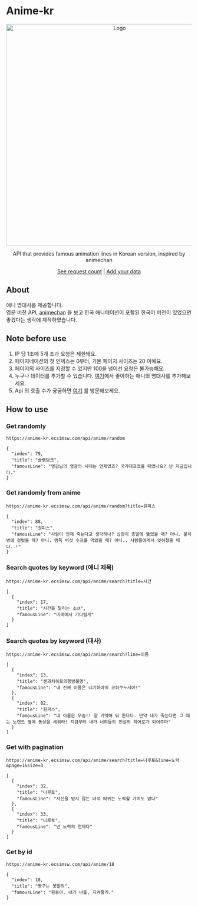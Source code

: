 # Anime-kr
<p align="center">
  <a>
    <img src="https://github.com/Giggle-projects/anime-kr/assets/46060746/7ac08e5e-2f29-4d28-905f-410121abb61f" alt="Logo" width="600">
  </a>
  <p align="center">API that provides famous animation lines in Korean version, inspired by animechan </p>
  <p align="center">
    <a href="https://anime-kr.ecsimsw.com/api/counts">See request count</a>
    |
    <a href="https://github.com/Giggle-projects/anime-kr/issues/25">Add your data</a>
  </p>
</p>

## About

애니 명대사를 제공합니다.      
영문 버전 API, [animechan](https://github.com/rocktimsaikia/animechan) 을 보고 한국 애니메이션이 포함된 한국어 버전이 있었으면 좋겠다는 생각에 제작하였습니다.      
     
## Note before use
1. IP 당 1초에 5개 초과 요청은 제한돼요.
2. 페이지네이션의 첫 인덱스는 0부터, 기본 페이지 사이즈는 20 이에요.
3. 페이지의 사이즈를 지정할 수 있지만 100을 넘어선 요청은 불가능해요.
4. 누구나 데이터를 추가할 수 있습니다. [여기](https://github.com/Giggle-projects/anime-kr/issues/25)에서 좋아하는 애니의 명대사를 추가해보세요.
5. Api 의 호출 수가 궁금하면 [여기](https://anime-kr.ecsimsw.com/api/counts) 를 방문해보세요.

## How to use

### Get randomly

```
https://anime-kr.ecsimsw.com/api/anime/random
```

```
{
  "index": 79,
  "title": "슬램덩크",
  "famousLine": "영감님의 영광의 시대는 언제였죠? 국가대표였을 때였나요? 난 지금입니다."
}
```

### Get randomly from anime

```
https://anime-kr.ecsimsw.com/api/anime/random?title=원피스
```

```
{
  "index": 88,
  "title": "원피스",
  "famousLine": "사람이 언제 죽는다고 생각하나? 심장이 총알에 뚫었을 때? 아니. 불치병에 걸렸을 때? 아니. 맹독 버섯 수프를 먹었을 때? 아니.. 사람들에게서 잊혀졌을 때다..!"
}
```

### Search quotes by keyword (애니 제목)

```
https://anime-kr.ecsimsw.com/api/anime/search?title=시간
```

```
[
  {
    "index": 17,
    "title": "시간을 달리는 소녀",
    "famousLine": "미래에서 기다릴게"
  }
]
```

### Search quotes by keyword (대사)

```
https://anime-kr.ecsimsw.com/api/anime/search?line=이름
```

```
[
  {
    "index": 13,
    "title": "센과치히로의행방불명",
    "famousLine": "내 진짜 이름은 니기하야미 코하쿠누시야!"
  },
  {
    "index": 82,
    "title": "원피스",
    "famousLine": "내 이름은 우솝!! 잘 기억해 둬 톤타타. 만약 내가 죽는다면 그 때는 노랜드 옆에 동상을 세워라! 지금부터 내가 너희들의 전설의 히어로가 되어주마"
  }
]
```

### Get with pagination

```
https://anime-kr.ecsimsw.com/api/anime/search?title=나루토&line=노력&page=1&size=3
```

```
[
  {
    "index": 32,
    "title": "나루토",
    "famousLine": "자신을 믿지 않는 녀석 따위는 노력할 가치도 없다"
  },
  {
    "index": 33,
    "title": "나루토",
    "famousLine": "넌 노력의 천재다"
  }
]
```

### Get by id
```
https://anime-kr.ecsimsw.com/api/anime/18
```

```
{
  "index": 18,
  "title": "짱구는 못말려",
  "famousLine": "흰둥아. 내가 너를, 지켜줄게."
}
```

